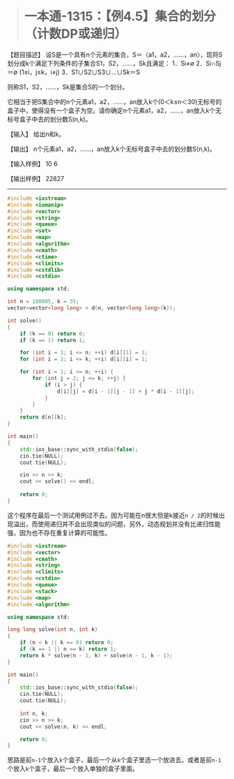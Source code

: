 > # 一本通-1315：【例4.5】集合的划分（计数DP或递归）

【题目描述】
设S是一个具有n个元素的集合，S＝〈a1，a2，……，an〉，现将S划分成k个满足下列条件的子集合S1，S2，……，Sk且满足：
1．Si≠∅
2．Si∩Sj＝∅ (1≤i，j≤k，i≠j)
3．S1∪S2∪S3∪…∪Sk＝S

则称S1，S2，……，Sk是集合S的一个划分。

它相当于把S集合中的n个元素a1，a2，……，an放入k个(0＜k≤n＜30)无标号的盒子中，使得没有一个盒子为空。请你确定n个元素a1，a2，……，an放入k个无标号盒子中去的划分数S(n,k)。

【输入】
给出n和k。

【输出】
n个元素a1，a2，……，an放入k个无标号盒子中去的划分数S(n,k)。

【输入样例】
10 6

【输出样例】
22827

-----

```c++
#include <iostream>
#include <iomanip>
#include <vector>
#include <string>
#include <queue>
#include <set>
#include <map>
#include <algorithm>
#include <cmath>
#include <ctime>
#include <climits>
#include <cstdlib>
#include <cstdio>

using namespace std;

int n = 100005, k = 35;
vector<vector<long long> > d(n, vector<long long>(k));

int solve()
{
	if (k == 0) return 0;
	if (k == 1) return 1;

	for (int i = 1; i <= n; ++i) d[i][1] = 1;
	for (int i = 1; i <= k; ++i) d[i][i] = 1;

	for (int i = 1; i <= n; ++i) {
		for (int j = 2; j <= k; ++j) {
			if (i > j) {
				d[i][j] = d[i - 1][j - 1] + j * d[i - 1][j];
			}
		}
	}
	return d[n][k];
}

int main()
{
	std::ios_base::sync_with_stdio(false);
	cin.tie(NULL);
	cout.tie(NULL);

	cin >> n >> k;
	cout << solve() << endl;
	
	return 0;
}
```

这个程序在最后一个测试用例过不去。因为可能在n很大但是k接近`n / 2`的时候出现溢出，而使用递归并不会出现类似的问题，另外，动态规划并没有比递归性能强，因为也不存在重复计算的可能性。

```c++
#include <iostream>
#include <vector>
#include <cmath>
#include <string>
#include <climits>
#include <cstdio>
#include <queue>
#include <stack>
#include <map>
#include <algorithm>

using namespace std;

long long solve(int n, int k)
{
	if (n < k || k == 0) return 0;
	if (k == 1 || n == k) return 1;
	return k * solve(n - 1, k) + solve(n - 1, k - 1);
}

int main()
{
    std::ios_base::sync_with_stdio(false);
    cin.tie(NULL);
    cout.tie(NULL);
	
	int n, k;    
  	cin >> n >> k;
  	cout << solve(n, k) << endl;

    return 0;
}
```

思路是前`n-1`个放入`k`个盒子，最后一个从`k`个盒子里选一个放进去，或者是前`n-1`个放入`k`个盒子，最后一个放入单独的盒子里面。